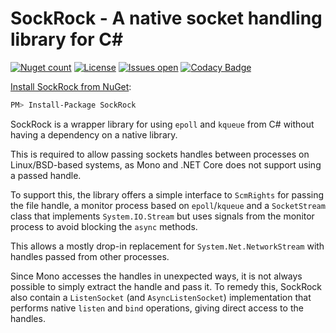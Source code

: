 SockRock - A native socket handling library for C#
==================================================
[![Nuget count](https://img.shields.io/nuget/v/SockRock.svg)](https://www.nuget.org/packages/SockRock/)
[![License](https://img.shields.io/github/license/kenkendk/SockRock.svg)](https://github.com/kenkendk/SockRock/blob/master/LICENSE)
[![Issues open](https://img.shields.io/github/issues-raw/kenkendk/SockRock.svg)](https://github.com/kenkendk/SockRock/issues/)
[![Codacy Badge](https://api.codacy.com/project/badge/Grade/41cd7874645f42f2940a930fe53cd238)](https://www.codacy.com/manual/kenneth/SockRock?utm_source=github.com&amp;utm_medium=referral&amp;utm_content=kenkendk/SockRock&amp;utm_campaign=Badge_Grade)

[Install SockRock from NuGet](https://www.nuget.org/packages/SockRock/):
```bash
PM> Install-Package SockRock
```

SockRock is a wrapper library for using `epoll` and `kqueue` from C# without having a dependency on a native library.

This is required to allow passing sockets handles between processes on Linux/BSD-based systems, as Mono and .NET Core does not support using a passed handle.

To support this, the library offers a simple interface to `ScmRights` for passing the file handle, a monitor process based on `epoll`/`kqueue` and a `SocketStream` class that implements `System.IO.Stream` but uses signals from the monitor process to avoid blocking the `async` methods.

This allows a mostly drop-in replacement for `System.Net.NetworkStream` with handles passed from other processes.

Since Mono accesses the handles in unexpected ways, it is not always possible to simply extract the handle and pass it. To remedy this, SockRock also contain a `ListenSocket` (and `AsyncListenSocket`) implementation that performs native `listen` and `bind` operations, giving direct access to the handles.
